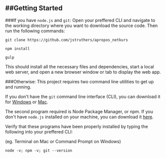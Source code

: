 ##Getting Started
---

###If you have `node.js` and `git`:
Open your preffered CLI and navigate to the working directory where you want to download the source code. Then run the following commands:

```
git clone https://github.com/jstruthers/apropos_netkurs

npm install

gulp
```

This should install all the necessary files and dependencies, start a local web server, and open a new browser window or tab to display the web app.

###Otherwise:
This project requires two command line utilities to get up and running.

If you don't have the `git` command line interface (CLI), you can download it for [Windows](https://git-scm.com/download/win) or [Mac](https://git-scm.com/download/win).

The second program required is Node Package Manager, or npm. If you don't have `node.js` installed on your machine, you can download it [here](https://nodejs.org/en/).

Verify that these programs have been properly installed by typing the following into your preffered CLI:

(eg. Terminal on Mac or Command Prompt on Windows)

```
node -v; npm -v; git --version
```